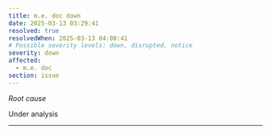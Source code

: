 ```yaml
---
title: m.e. doc down
date: 2025-03-13 03:29:41
resolved: true
resolvedWhen: 2025-03-13 04:00:41
# Possible severity levels: down, disrupted, notice
severity: down
affected:
  - m.e. doc
section: issue
---
```


*Root cause*

Under analysis

---


